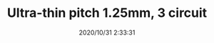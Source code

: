 ﻿---
layout: post 
title: Ultra-thin pitch 1.25mm, 3 circuit
is_home: true
tags: FN125
categories: wire-harness
overview: Ultra-thin pitch 1.25mm, 3 circuit
series: FN125
part_number: JK125/03
thumb_img: static/202010/460-thumb-20201031103414.jpg
small_img: static/202010/460-20201031103414.jpg
date: 2020/10/31 2:33:31
---



